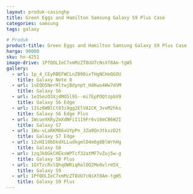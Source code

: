 ```yaml
---
layout: produk-casinghp
title: Green Eggs and Hamilton Samsung Galaxy S9 Plus Case
categories: samsung
tags: galaxy

# Produk
product-title: Green Eggs and Hamilton Samsung Galaxy S9 Plus Case
harga: 90000
sku: hn-4251
image-drive: 1PfQOLIeC7xmMzZT8UU7cNsXf8Am-tgW5
gallery:
  - url: 1p_4_CEyRBEFWCLnZB90ixTHgNCHeQGOU
    title: Galaxy Note 8
  - url: 1sEQO5NerHltwjBdynpt_HdKwo4Ww7dVM
    title: Galaxy S6
  - url: 1e3SezO3XjdMO5l9S--mi7EpPOQtzpbV9
    title: Galaxy S6 Edge
  - url: 11Sz8WBlCt83i9gg2ElVA1CK_3veM2hks
    title: Galaxy S6 Edge Plus
  - url: 1WcueXKRyZmXdNFiI119Fr6v16mCB6W2I
    title: Galaxy S7
  - url: 1Wu-vLaRKM86xUYpPn_3Za0Qn3tkxzD2t
    title: Galaxy S7 Edge
  - url: 12vHI10bDkdXLLudkgmlD4m6g8BlWrhHg
    title: Galaxy S8
  - url: 1zqJkOGkCHEksWPTcf32atMF7vZuj5w-g
    title: Galaxy S8 Plus
  - url: 1GYTzcRvlQhqOWRiqRolOQ2Me0vlrm5X_
    title: Galaxy S9
  - url: 1PfQOLIeC7xmMzZT8UU7cNsXf8Am-tgW5
    title: Galaxy S9 Plus
---
```

